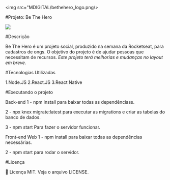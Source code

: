 

<img src="MDIGITAL/bethehero_logo.png/>

#Projeto: Be The Hero

 ![](MDIGITAL/bethehero.gif)

#Descrição

Be The Hero é um projeto social, produzido na semana da Rocketseat, para cadastros de ongs. O objetivo do projeto é de ajudar pessoas que necessitam de recursos.
_Este projeto terá melhorias e mudanças no layout em breve._

#Tecnologias Utilizadas

1.Node.JS
2.React.JS
3.React Native

#Executando o projeto

Back-end
1 - npm install para baixar todas as dependênciass.

2 - npx knex migrate:latest para executar as migrations e criar as tabelas do banco de dados.

3 - npm start Para fazer o servidor funcionar.

Front-end Web
1 - npm install para baixar todas as dependências necessárias.

2 - npm start para rodar o servidor.

#Licença

:book: Licença MIT. Veja o arquivo LICENSE.
